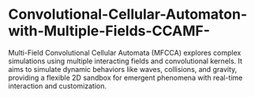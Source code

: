 # Convolutional-Cellular-Automaton-with-Multiple-Fields-CCAMF-
Multi-Field Convolutional Cellular Automata (MFCCA) explores complex simulations using multiple interacting fields and convolutional kernels. It aims to simulate dynamic behaviors like waves, collisions, and gravity, providing a flexible 2D sandbox for emergent phenomena with real-time interaction and customization.
